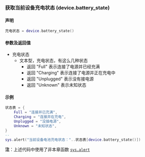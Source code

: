 ### 获取当前设备充电状态 \(**device\.battery\_state**\)


#### 声明
```lua
充电状态 = device.battery_state()
```


#### 参数及返回值  
- 充电状态
    - 文本型，充电状态，有这么几种状态
      - 返回 "Full" 表示连接了电源并已经充满
      - 返回 "Charging" 表示连接了电源并正在充电中
      - 返回 "Unplugged" 表示没有接电源
      - 返回 "Unknown" 表示未知状态


#### 示例  
```lua
状态表 = {
	Full = "连接并已充满",
	Charging = "连接并在充电",
	Unplugged = "没插电源",
	Unknown = "未知状态",
}
--
sys.alert("当前设备电池充电状态："..状态表[device.battery_state()])
```
**注**：上述代码中使用了非本章函数 [`sys.alert`](/Handbook/sys/sys.alert.md)

